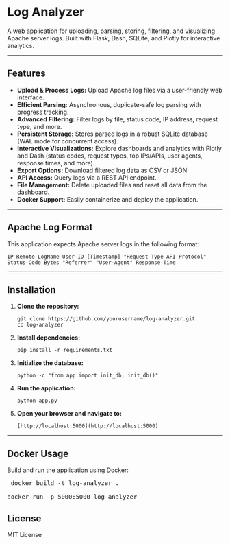 # Log Analyzer

A web application for uploading, parsing, storing, filtering, and visualizing Apache server logs. Built with Flask, Dash, SQLite, and Plotly for interactive analytics.

---

## Features

- **Upload & Process Logs:** Upload Apache log files via a user-friendly web interface.
- **Efficient Parsing:** Asynchronous, duplicate-safe log parsing with progress tracking.
- **Advanced Filtering:** Filter logs by file, status code, IP address, request type, and more.
- **Persistent Storage:** Stores parsed logs in a robust SQLite database (WAL mode for concurrent access).
- **Interactive Visualizations:** Explore dashboards and analytics with Plotly and Dash (status codes, request types, top IPs/APIs, user agents, response times, and more).
- **Export Options:** Download filtered log data as CSV or JSON.
- **API Access:** Query logs via a REST API endpoint.
- **File Management:** Delete uploaded files and reset all data from the dashboard.
- **Docker Support:** Easily containerize and deploy the application.

---

## Apache Log Format

This application expects Apache server logs in the following format:

``` IP Remote-LogName User-ID [Timestamp] "Request-Type API Protocol" Status-Code Bytes "Referrer" "User-Agent" Response-Time ```


---

## Installation

1. **Clone the repository:**
    ```
    git clone https://github.com/yourusername/log-analyzer.git
    cd log-analyzer
    ```
2. **Install dependencies:**
    ```
    pip install -r requirements.txt
    ```
3. **Initialize the database:**
    ```
    python -c "from app import init_db; init_db()"
    ```
4. **Run the application:**
    ```
    python app.py
    ```
5. **Open your browser and navigate to:**  
   ```
   [http://localhost:5000](http://localhost:5000)
    ```

---

## Docker Usage

Build and run the application using Docker:

<pre> docker build -t log-analyzer .
    
docker run -p 5000:5000 log-analyzer </pre>

## License

MIT License

